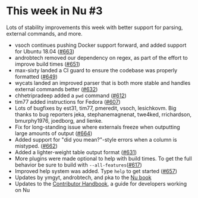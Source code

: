 # This week in Nu #3

Lots of stability improvements this week with better support for parsing, external commands, and more.

- vsoch continues pushing Docker support forward, and added support for Ubuntu 18.04 ([#663](https://github.com/nushell/nushell/pull/663))
- androbtech removed our dependency on regex, as part of the effort to improve build times ([#651](https://github.com/nushell/nushell/pull/651))
- max-sixty landed a CI guard to ensure the codebase was properly formatted ([#649](https://github.com/nushell/nushell/pull/649))
- wycats landed an improved parser that is both more stable and handles external commands better ([#632](https://github.com/nushell/nushell/pull/632))
- chhetripradeep added a `pwd` command ([#612](https://github.com/nushell/nushell/pull/612))
- tim77 added instructions for Fedora ([#607](https://github.com/nushell/nushell/pull/607))
- Lots of bugfixes by est31, tim77, pmeredit, vsoch, lesichkovm. Big thanks to bug reporters jeka, stephanemagnenat, twe4ked, rrichardson, bmurphy1976, joedborg, and lienke.
- Fix for long-standing issue where externals freeze when outputting large amounts of output ([#664](https://github.com/nushell/nushell/pull/664))
- Added support for "did you mean?"-style errors when a column is mistyped. ([#662](https://github.com/nushell/nushell/pull/662))
- Added a lighter-weight table output format ([#631](https://github.com/nushell/nushell/pull/631))
- More plugins were made optional to help with build times. To get the full behavior be sure to build with `--all-features`([#617](https://github.com/nushell/nushell/pull/617))
- Improved help system was added. Type `help` to get started ([#657](https://github.com/nushell/nushell/pull/657))
- Updates by ymgyt, androbtech, and pka to the [Nu book](https://book.nushell.sh/)
- Updates to the [Contributor Handbook](https://github.com/nushell/contributor-handbook), a guide for developers working on Nu